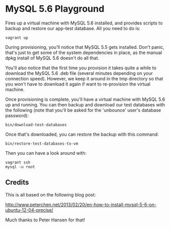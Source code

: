 # MySQL 5.6 Playground

Fires up a virtual machine with MySQL 5.6 installed, and provides scripts to 
backup and restore our app-test database.  All you need to do is:

    vagrant up

During provisioning, you'll notice that MySQL 5.5 gets installed.  Don't panic,
that's just to get some of the system dependencies in place, as the manual
dpkg install of MySQL 5.6 doesn't do all that.

You'll also notice that the first time you provision it takes quite a while to
download the MySQL 5.6 .deb file (several minutes depending on your connection
speed).  However, we keep it around in the tmp directory so that you won't have
to download it again if want to re-provision the virtual machine.

Once provisioning is complete, you'll have a virtual machine with MySQL 5.6 up
and running.  You can then backup and download our test databases with the
following (note that you'll be asked for the 'unbounce' user's database
password):

    bin/download-test-databases

Once that's downloaded, you can restore the backup with this command:

    bin/restore-test-databases-to-vm

Then you can have a look around with:

    vagrant ssh
    mysql -u root

## Credits
This is all based on the following blog post:

http://www.peterchen.net/2013/02/20/en-how-to-install-mysql-5-6-on-ubuntu-12-04-precise/

Much thanks to Peter Hansen for that!
